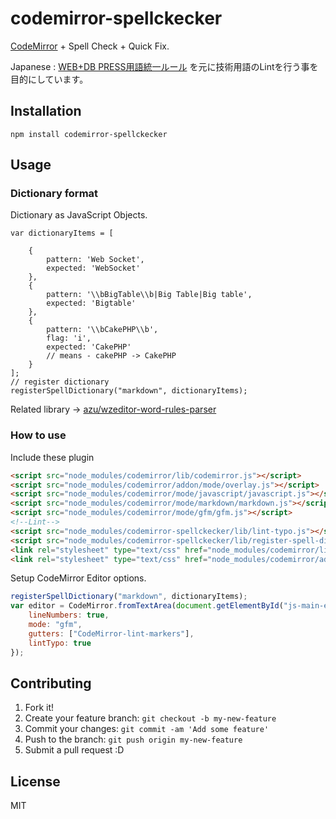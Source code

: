 # codemirror-spellckecker

[CodeMirror](http://codemirror.net/ "CodeMirror") + Spell Check + Quick Fix.

Japanese : [WEB+DB PRESS用語統一ルール](https://gist.github.com/inao/f55e8232e150aee918b9 " WEB+DB PRESS用語統一ルール") を元に技術用語のLintを行う事を目的にしています。

## Installation

```
npm install codemirror-spellckecker
```

## Usage

### Dictionary format

Dictionary as JavaScript Objects.

```
var dictionaryItems = [

    {
        pattern: 'Web Socket',
        expected: 'WebSocket'
    },
    {
        pattern: '\\bBigTable\\b|Big Table|Big table',
        expected: 'Bigtable'
    },
    {
        pattern: '\\bCakePHP\\b',
        flag: 'i',
        expected: 'CakePHP'
        // means - cakePHP -> CakePHP
    }
];
// register dictionary
registerSpellDictionary("markdown", dictionaryItems);
```

Related library -> [azu/wzeditor-word-rules-parser](https://github.com/azu/wzeditor-word-rules-parser "azu/wzeditor-word-rules-parser")

### How to use

Include these plugin

```html
<script src="node_modules/codemirror/lib/codemirror.js"></script>
<script src="node_modules/codemirror/addon/mode/overlay.js"></script>
<script src="node_modules/codemirror/mode/javascript/javascript.js"></script>
<script src="node_modules/codemirror/mode/markdown/markdown.js"></script>
<script src="node_modules/codemirror/mode/gfm/gfm.js"></script>
<!--Lint-->
<script src="node_modules/codemirror-spellckecker/lib/lint-typo.js"></script>
<script src="node_modules/codemirror-spellckecker/lib/register-spell-dictionary.js"></script>
<link rel="stylesheet" type="text/css" href="node_modules/codemirror/lib/codemirror.css">
<link rel="stylesheet" type="text/css" href="node_modules/codemirror/addon/lint/lint.css">
```

Setup CodeMirror Editor options.

```js
registerSpellDictionary("markdown", dictionaryItems);
var editor = CodeMirror.fromTextArea(document.getElementById("js-main-editor"), {
    lineNumbers: true,
    mode: "gfm",
    gutters: ["CodeMirror-lint-markers"],
    lintTypo: true
});
```

## Contributing

1. Fork it!
2. Create your feature branch: `git checkout -b my-new-feature`
3. Commit your changes: `git commit -am 'Add some feature'`
4. Push to the branch: `git push origin my-new-feature`
5. Submit a pull request :D

## License

MIT